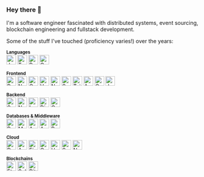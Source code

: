 ### Hey there 👋

I'm a software engineer fascinated with distributed systems, event sourcing, blockchain engineering and fullstack development.

Some of the stuff I've touched (proficiency varies!) over the years:

<sup><b>Languages</b></sup> <br>
<img alt="Java" src="https://img.shields.io/badge/Java-ED8B00?style=for-the-badge&logo=openjdk&color=black&logoColor=e09033" height="25"/>
<img alt="Typescript" src="https://img.shields.io/badge/typescript-%23007ACC.svg?style=for-the-badge&logo=typescript&color=black" height="25" />
<img alt="Python" src="https://img.shields.io/badge/python-3670A0?style=for-the-badge&logo=python&color=black&logoColor=ffdd54" height="25" />
<img alt="Go" src="https://img.shields.io/badge/Go-00ADD8?logo=Go&logoColor=white&style=for-the-badge&color=black" height="25" />

<sup><b>Frontend</b></sup> <br>
<img alt="React" src="https://img.shields.io/badge/react-%2320232a.svg?style=for-the-badge&logo=react&color=black" height="25" />
<img alt="NextJS" src="https://img.shields.io/badge/next-000000?style=for-the-badge&logo=nextdotjs&color=black" height="25" />
<img alt="Gatsby" src="https://img.shields.io/badge/Gatsby-%23663399.svg?style=for-the-badge&logo=gatsby&color=black&logoColor=8365D6" height="25" />
<img alt="VueJS" src="https://img.shields.io/badge/vue-%2335495e.svg?style=for-the-badge&logo=vuedotjs&color=black" height="25" />
<img alt="NuxtJS" src="https://img.shields.io/badge/Nuxt-002E3B?style=for-the-badge&logo=nuxtdotjs&color=black" height="25" />
<img alt="Socket.io" src="https://img.shields.io/badge/Socket.io-black?style=for-the-badge&logo=socket.io&badgeColor=010101" height="25" />
<img alt="TailwindCSS" src="https://img.shields.io/badge/Tailwind_CSS-38B2AC?style=for-the-badge&logo=tailwind-css&color=black" height="25" />
<img alt="AntDesign" src="https://img.shields.io/badge/-AntDesign-%230170FE?style=for-the-badge&logo=ant-design&color=black" height="25" />
<img alt="Cypress" src="https://img.shields.io/badge/-cypress-%23E5E5E5?style=for-the-badge&logo=cypress&color=black" height="25" />
<img alt="Jest" src="https://img.shields.io/badge/-jest-%23C21325?style=for-the-badge&logo=jest&color=black&logoColor=D64249" height="25" />

<sup><b>Backend</b></sup> <br>
<img alt="SpringBoot" src="https://img.shields.io/badge/-SpringBoot-green?style=for-the-badge&logo=Spring&color=black" height="25"/>
<img alt="NestJS" src="https://img.shields.io/badge/nestjs-%23E0234E.svg?style=for-the-badge&logo=nestjs&color=black&logoColor=red" height="25" />
<img alt="Laravel" src="https://img.shields.io/badge/Laravel-FF2D20?style=for-the-badge&logo=laravel&color=black" height="25" />
<img alt="Django" src="https://img.shields.io/badge/Django-092E20?style=for-the-badge&logo=django&color=black" height="25" />
<img alt="GraphQL" src="https://img.shields.io/badge/-GraphQL-E10098?style=for-the-badge&logo=graphql&color=black&logoColor=ce2c95" height="25" />

<sup><b>Databases & Middleware</b></sup> <br>
<img alt="Postgresql" src="https://img.shields.io/badge/PostgreSQL-316192?style=for-the-badge&logo=postgresql&color=black" height="25"/>
<img alt="MySQL" src="https://img.shields.io/badge/mysql-%2300f.svg?style=for-the-badge&logo=mysql&color=black&logoColor=85A5E0" height="25"/>
<img alt="Amazon DynamoDB" src="https://img.shields.io/badge/Amazon%20DynamoDB-4053D6?style=for-the-badge&logo=Amazon%20DynamoDB&color=black&logoColor=4452CE" height="25" />
<img alt="Apache Kafka" src="https://img.shields.io/badge/Apache%20Kafka-000?style=for-the-badge&logo=apachekafka" height="25" />
<img alt="Redis" src="https://img.shields.io/badge/redis-%23DD0031.svg?style=for-the-badge&logo=redis&color=black" height="25" />

<sup><b>Cloud</b></sup> <br>
<img alt="Docker" src="https://img.shields.io/badge/-Docker-blue?style=for-the-badge&logo=Docker&color=black" height="25"/>
<img alt="AWS" src="https://img.shields.io/badge/AWS-%23FF9900.svg?style=for-the-badge&logo=amazon&color=black" height="25" />
<img alt="Firebase" src="https://img.shields.io/badge/firebase-%23039BE5.svg?style=for-the-badge&color=black&logo=firebase&logoColor=ffcd34" height="25" />
<img alt="GoogleCloud" src="https://img.shields.io/badge/GoogleCloud-%234285F4.svg?style=for-the-badge&logo=google-cloud&color=black" height="25" />
<img alt="Heroku" src="https://img.shields.io/badge/heroku-%23430098.svg?style=for-the-badge&logo=heroku&color=black&logoColor=8365D6" height="25" />
<img alt="Serverless" src="https://img.shields.io/badge/-Serverless-red?style=for-the-badge&logo=Serverless&color=black" height="25"/>
<img alt="Netlify" src="https://img.shields.io/badge/netlify-%23000000.svg?style=for-the-badge&logo=netlify&logoColor=#00C7B7" height="25" />

<sup><b>Blockchains</b></sup> <br>
<img alt="Ethereum" src="https://img.shields.io/badge/-Ethereum-black?style=for-the-badge&logo=Ethereum&color=black" height="25"/>
<img alt="Solidity" src="https://img.shields.io/badge/Solidity-%23363636.svg?style=for-the-badge&logo=solidity&color=black" height="25"/>
<img alt="Bitcoin" src="https://img.shields.io/badge/Bitcoin-000?style=for-the-badge&logo=bitcoin&color=black" height="25"/>
